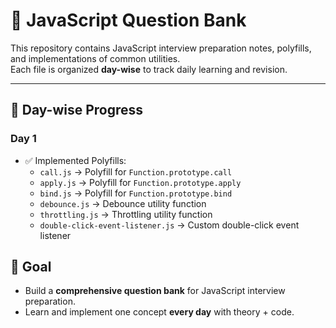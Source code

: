 # 🚀 JavaScript Question Bank

This repository contains JavaScript interview preparation notes, polyfills, and implementations of common utilities.  
Each file is organized **day-wise** to track daily learning and revision.

---

## 📅 Day-wise Progress

### **Day 1**

- ✅ Implemented Polyfills:
  - `call.js` → Polyfill for `Function.prototype.call`
  - `apply.js` → Polyfill for `Function.prototype.apply`
  - `bind.js` → Polyfill for `Function.prototype.bind`
  - `debounce.js` → Debounce utility function
  - `throttling.js` → Throttling utility function
  - `double-click-event-listener.js` → Custom double-click event listener

## 🎯 Goal

- Build a **comprehensive question bank** for JavaScript interview preparation.
- Learn and implement one concept **every day** with theory + code.
